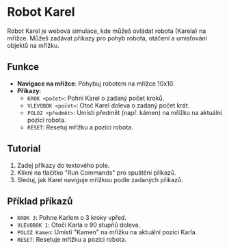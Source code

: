 # Robot Karel

Robot Karel je webová simulace, kde můžeš ovládat robota (Karela) na mřížce. Můžeš zadávat příkazy pro pohyb robota, otáčení a umisťování objektů na mřížku.

## Funkce

- **Navigace na mřížce**: Pohybuj robotem na mřížce 10x10.
- **Příkazy**:
  - `KROK <počet>`: Pohni Karel o zadaný počet kroků.
  - `VLEVOBOK <počet>`: Otoč Karel doleva o zadaný počet krát.
  - `POLOZ <předmět>`: Umísti předmět (např. kámen) na mřížku na aktuální pozici robota.
  - `RESET`: Resetuj mřížku a pozici robota.
  
## Tutorial

1. Zadej příkazy do textového pole.
2. Klikni na tlačítko "Run Commands" pro spuštění příkazů.
3. Sleduj, jak Karel naviguje mřížkou podle zadaných příkazů.

## Příklad příkazů

- `KROK 3`: Pohne Karlem o 3 kroky vpřed.
- `VLEVOBOK 1`: Otočí Karla o 90 stupňů doleva.
- `POLOZ Kamen`: Umístí "Kamen" na mřížku na aktuální pozici Karla.
- `RESET`: Resetuje mřížku a pozici robota.

